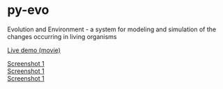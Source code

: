 # py-evo
Evolution and Environment - a system for modeling and simulation of the changes	occurring in living organisms

[Live demo (movie)](https://drive.google.com/file/d/0B2InN7sfR_vbV2pYaXRsaWpmRE0/view)

[Screenshot 1](https://drive.google.com/file/d/0B2InN7sfR_vbTFNPcmUyRWczekE/view?usp=sharing)    
[Screenshot 1](https://drive.google.com/file/d/0B2InN7sfR_vbVFhGaGZhTW1UQkE/view?usp=sharing)      
[Screenshot 1](https://drive.google.com/file/d/0B2InN7sfR_vbLXdraHMwbGZpXzQ/view?usp=sharing)       
